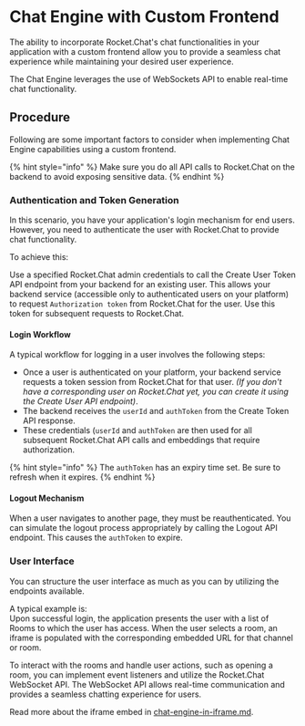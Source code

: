 # Chat Engine with Custom Frontend

The ability to incorporate Rocket.Chat's chat functionalities in your application with a custom frontend allow you to provide a seamless chat experience while maintaining your desired user experience.

The Chat Engine leverages the use of WebSockets API to enable real-time chat functionality.

## Procedure

Following are some important factors to consider when implementing Chat Engine capabilities using a custom frontend.

{% hint style="info" %}
Make sure you do all API calls to Rocket.Chat on the backend to avoid exposing sensitive data.
{% endhint %}

### Authentication and Token Generation

In this scenario, you have your application's login mechanism for end users. However, you need to authenticate the user with Rocket.Chat to provide chat functionality.

To achieve this:

Use a specified Rocket.Chat admin credentials to call the Create User Token API endpoint from your backend for an existing user. This allows your backend service (accessible only to authenticated users on your platform) to request  `Authorization token` from Rocket.Chat for the user. Use this token for subsequent requests to Rocket.Chat.

#### Login Workflow

A typical workflow for logging in a user involves the following steps:

* Once a user is authenticated on your platform, your backend service requests a token session from Rocket.Chat for that user. _(If you don't have a corresponding user on Rocket.Chat yet, you can create it using the Create User API endpoint)_.
* The backend receives the `userId` and `authToken` from the Create Token API response.
* These credentials (`userId` and `authToken` are then used for all subsequent Rocket.Chat API calls and embeddings that require authorization.

{% hint style="info" %}
The `authToken` has an expiry time set. Be sure to refresh when it expires.
{% endhint %}

#### Logout Mechanism

When a user navigates to another page, they must be reauthenticated. You can simulate the logout process appropriately by calling the Logout API endpoint. This causes the `authToken` to expire.

### User Interface

You can structure the user interface as much as you can by utilizing the endpoints available.

A typical example is:\
Upon successful login, the application presents the user with a list of Rooms to which the user has access. When the user selects a room, an iframe is populated with the corresponding embedded URL for that channel or room.

To interact with the rooms and handle user actions, such as opening a room, you can implement event listeners and utilize the Rocket.Chat WebSocket API. The WebSocket API allows real-time communication and provides a seamless chatting experience for users.

Read more about the iframe embed in [chat-engine-in-iframe.md](chat-engine-in-iframe.md "mention").
